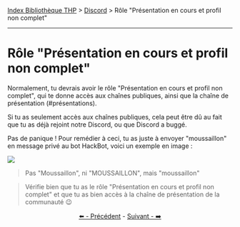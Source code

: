 [Index Bibliothèque THP](https://github.com/TheHackingProject/bibliotheque-THP) > [Discord](https://github.com/TheHackingProject/bibliotheque-THP/blob/master/sommaires/tuto_discord.md) > Rôle "Présentation en cours et profil non complet"

___

# Rôle "Présentation en cours et profil non complet"

Normalement, tu devrais avoir le rôle "Présentation en cours et profil non complet", qui te donne accès aux chaînes publiques, ainsi que la chaîne de présentation (#présentations).

Si tu as seulement accès aux chaînes publiques, cela peut être dû au fait que tu as déjà rejoint notre Discord, ou que Discord a buggé.

Pas de panique ! Pour remédier à ceci, tu as juste à envoyer "moussaillon" en message privé au bot HackBot, voici un exemple en image :

![](https://i.imgur.com/GTv6YKY.png)

>Pas "Moussaillon", ni "MOUSSAILLON", mais "moussaillon"

>Vérifie bien que tu as le rôle "Présentation en cours et profil non complet" et que tu as bien accès à la chaîne de présentation de la communauté 😉


<div align="center">

[⬅️ - Précédent](https://github.com/TheHackingProject/bibliotheque-THP/blob/master/tuto_discord/sur_discord.md) - [Suivant - ➡️](https://github.com/TheHackingProject/bibliotheque-THP/blob/master/tuto_discord/informations_de_profil.md)

</div>